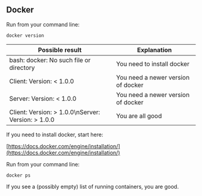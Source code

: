 ## Docker

Run from your command line:

    docker version

| Possible result | Explanation |
|-----------------|-------------|
| bash: docker: No such file or directory | You need to install docker |
| Client: Version: < 1.0.0 | You need a newer version of docker |
| Server: Version: < 1.0.0 | You need a newer version of docker |
| Client: Version: > 1.0.0\nServer: Version: > 1.0.0 | You are all good |

If you need to install docker, start here:

[https://docs.docker.com/engine/installation/](https://docs.docker.com/engine/installation/)

Run from your command line:

    docker ps
  
If you see a (possibly empty) list of running containers, you are good.

